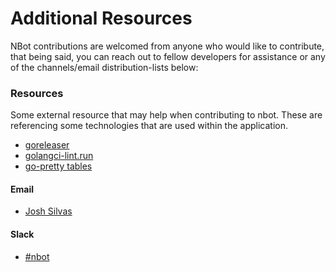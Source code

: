 # Additional Resources
NBot contributions are welcomed from anyone who would like to contribute, that
being said, you can reach out to fellow developers for assistance or any of 
the channels/email distribution-lists below:

### Resources
Some external resource that may help when contributing to 
nbot. These are referencing some technologies that are used within
the application.

* [goreleaser](https://goreleaser.com/)
* [golangci-lint.run](https://golangci-lint.run/)
* [go-pretty tables](https://github.com/jedib0t/go-pretty)

#### Email

* [Josh Silvas](mailto:josh@jsilvas.com)

#### Slack
* [#nbot](https://networktocode.slack.com/archives/TODO)
